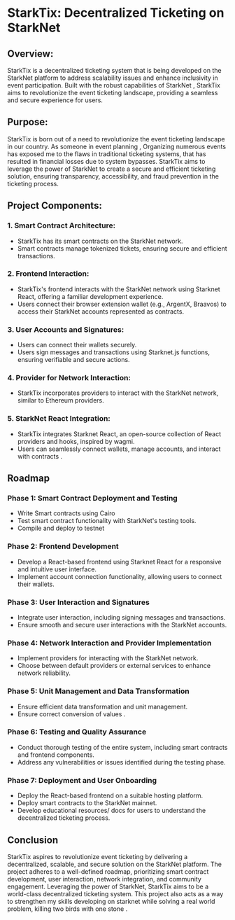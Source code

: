 # StarkTix: Decentralized Ticketing on StarkNet 

## Overview:

StarkTix is a decentralized ticketing system that is being developed on the StarkNet platform to address scalability issues and enhance inclusivity in event participation. Built with the robust capabilities of StarkNet , StarkTix aims to revolutionize the event ticketing landscape, providing a seamless and secure experience for users.

## Purpose:

StarkTix is born out of a need to revolutionize the event ticketing landscape in our country. As someone in event planning , Organizing numerous events has exposed me to  the flaws in traditional ticketing systems, that has resulted in financial losses due to system bypasses. StarkTix aims to leverage the power of StarkNet to create a secure and efficient ticketing solution, ensuring transparency, accessibility, and fraud prevention in the ticketing process.

## Project Components:

### 1. Smart Contract Architecture:
- StarkTix has its smart contracts on the StarkNet network.
- Smart contracts manage tokenized tickets, ensuring secure and efficient transactions.

### 2. Frontend Interaction:
- StarkTix's frontend interacts with the StarkNet network using Starknet React, offering a familiar development experience.
- Users connect their browser extension wallet (e.g., ArgentX, Braavos) to access their StarkNet accounts represented as contracts.

### 3. User Accounts and Signatures:
- Users can connect their wallets securely.
- Users sign messages and transactions using Starknet.js functions, ensuring verifiable and secure actions.

### 4. Provider for Network Interaction:
- StarkTix incorporates providers to interact with the StarkNet network, similar to Ethereum providers.


### 5. StarkNet React Integration:
- StarkTix integrates Starknet React, an open-source collection of React providers and hooks, inspired by wagmi.
- Users can seamlessly connect wallets, manage accounts, and interact with contracts .

## Roadmap 

### Phase 1: Smart Contract Deployment and Testing

- Write Smart contracts using Cairo 
- Test smart contract functionality with StarkNet's testing tools. 
- Compile and deploy to testnet 

### Phase 2: Frontend Development

- Develop a React-based frontend using Starknet React for a responsive and intuitive user interface. 
- Implement account connection functionality, allowing users to connect their wallets. 

### Phase 3: User Interaction and Signatures

- Integrate user interaction, including signing messages and transactions.
- Ensure smooth and secure user interactions with the StarkNet accounts.

### Phase 4: Network Interaction and Provider Implementation

- Implement providers for interacting with the StarkNet network. 
- Choose between default providers or external services to enhance network reliability. 

### Phase 5: Unit Management and Data Transformation

- Ensure efficient data transformation and unit management.
- Ensure correct conversion of values .

### Phase 6: Testing and Quality Assurance

- Conduct thorough testing of the entire system, including smart contracts and frontend components.
- Address any vulnerabilities or issues identified during the testing phase.

### Phase 7: Deployment and User Onboarding

- Deploy the React-based frontend on a suitable hosting platform.
- Deploy smart contracts to the StarkNet mainnet.
- Develop educational resources/ docs  for users to understand the decentralized ticketing process.


## Conclusion

StarkTix aspires to revolutionize event ticketing by delivering a decentralized, scalable, and secure solution on the StarkNet platform. The project adheres to a well-defined roadmap, prioritizing smart contract development, user interaction, network integration, and community engagement. Leveraging the power of StarkNet, StarkTix aims to be a world-class decentralized ticketing system. This project also acts as a way to strengthen my skills developing on starknet while solving a real world problem, killing two birds with one stone .
